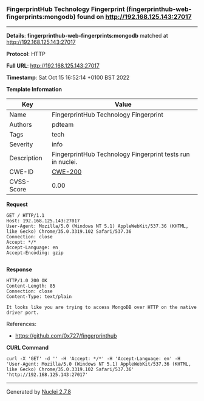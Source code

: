### FingerprintHub Technology Fingerprint (fingerprinthub-web-fingerprints:mongodb) found on http://192.168.125.143:27017
---
**Details**: **fingerprinthub-web-fingerprints:mongodb**  matched at http://192.168.125.143:27017

**Protocol**: HTTP

**Full URL**: http://192.168.125.143:27017

**Timestamp**: Sat Oct 15 16:52:14 +0100 BST 2022

**Template Information**

| Key | Value |
|---|---|
| Name | FingerprintHub Technology Fingerprint |
| Authors | pdteam |
| Tags | tech |
| Severity | info |
| Description | FingerprintHub Technology Fingerprint tests run in nuclei. |
| CWE-ID | [CWE-200](https://cwe.mitre.org/data/definitions/200.html) |
| CVSS-Score | 0.00 |

**Request**
```http
GET / HTTP/1.1
Host: 192.168.125.143:27017
User-Agent: Mozilla/5.0 (Windows NT 5.1) AppleWebKit/537.36 (KHTML, like Gecko) Chrome/35.0.3319.102 Safari/537.36
Connection: close
Accept: */*
Accept-Language: en
Accept-Encoding: gzip


```

**Response**
```http
HTTP/1.0 200 OK
Content-Length: 85
Connection: close
Content-Type: text/plain

It looks like you are trying to access MongoDB over HTTP on the native driver port.

```

References: 
- https://github.com/0x727/fingerprinthub

**CURL Command**
```
curl -X 'GET' -d '' -H 'Accept: */*' -H 'Accept-Language: en' -H 'User-Agent: Mozilla/5.0 (Windows NT 5.1) AppleWebKit/537.36 (KHTML, like Gecko) Chrome/35.0.3319.102 Safari/537.36' 'http://192.168.125.143:27017'
```
---
Generated by [Nuclei 2.7.8](https://github.com/projectdiscovery/nuclei)
